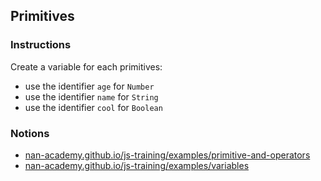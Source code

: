 ## Primitives

### Instructions

Create a variable for each primitives:
- use the identifier `age` for `Number`
- use the identifier `name` for `String`
- use the identifier `cool` for `Boolean`


### Notions

- [nan-academy.github.io/js-training/examples/primitive-and-operators](https://nan-academy.github.io/js-training/examples/primitive-and-operators.js)
- [nan-academy.github.io/js-training/examples/variables](https://nan-academy.github.io/js-training/examples/variables.js)


